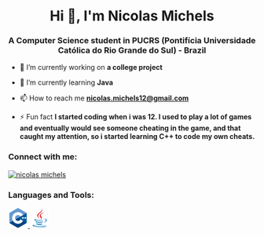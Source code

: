 <h1 align="center">Hi 👋, I'm Nicolas Michels</h1>
<h3 align="center">A Computer Science student in PUCRS (Pontifícia Universidade Católica do Rio Grande do Sul) - Brazil</h3>

- 🔭 I’m currently working on **a college project**

- 🌱 I’m currently learning **Java**

- 📫 How to reach me **nicolas.michels12@gmail.com**

- ⚡ Fun fact **I started coding when i was 12. I used to play a lot of games and eventually would see someone cheating in the game, and that caught my attention, so i started learning C++ to code my own cheats.**

<h3 align="left">Connect with me:</h3>
<p align="left">
<a href="https://www.linkedin.com/in/nicolas-michels-168199367" target="blank"><img align="center" src="https://raw.githubusercontent.com/rahuldkjain/github-profile-readme-generator/master/src/images/icons/Social/linked-in-alt.svg" alt="nicolas michels" height="30" width="40" /></a>
</p>

<h3 align="left">Languages and Tools:</h3>
<p align="left"> <a href="https://www.w3schools.com/cpp/" target="_blank" rel="noreferrer"> <img src="https://raw.githubusercontent.com/devicons/devicon/master/icons/cplusplus/cplusplus-original.svg" alt="cplusplus" width="40" height="40"/> </a> <a href="https://www.java.com" target="_blank" rel="noreferrer"> <img src="https://raw.githubusercontent.com/devicons/devicon/master/icons/java/java-original.svg" alt="java" width="40" height="40"/> </a> </p>

